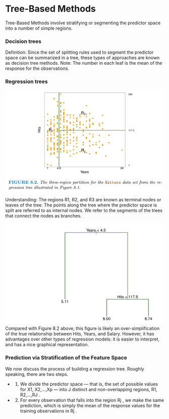 # Tree-Based Methods
Tree-Based Methods involve stratifying or segmenting the predictor space into a number of simple regions. 

### Decision trees
Definition: Since the set of splitting rules used to segment the predictor space can be summarized in a tree, these types of approaches are known as decision tree methods.
Note: The number in each leaf is the mean of the response for the observations.

### Regression trees
<img src="TreeImages\regtree.PNG">

Understanding: The regions R1, R2, and R3 are known as terminal nodes or leaves of the tree. The points along the tree where the predictor space
is split are referred to as internal nodes. We refer to the segments of the trees that connect the nodes as branches.

<img src="TreeImages\regtree0.PNG">
Compared with Figure 8.2 above,  this figure is likely an over-simplification of the true relationship between Hits, Years, and Salary. However, it has advantages over other types of regression models: it is easier to interpret, and has a nice graphical representation.

### Prediction via Stratification of the Feature Space
We now discuss the process of building a regression tree. Roughly speaking, there are two steps.
+ 1. We divide the predictor space — that is, the set of possible values for X1, X2,...,Xp — into J distinct and non-overlapping regions, R1, R2,...,RJ .
+ 2. For every observation that falls into the region Rj , we make the same
prediction, which is simply the mean of the response values for the
training observations in Rj .